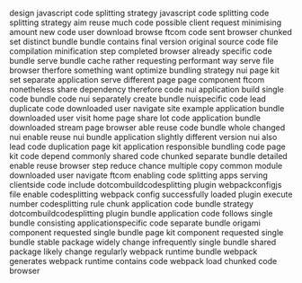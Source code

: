 design javascript code splitting strategy javascript code splitting code splitting strategy aim reuse much code possible client request minimising amount new code user download browse ftcom code sent browser chunked set distinct bundle bundle contains final version original source code file compilation minification step completed browser already specific code bundle serve bundle cache rather requesting performant way serve file browser therfore something want optimize bundling strategy nui page kit set separate application serve different page page component ftcom nonetheless share dependency therefore code nui application build single code bundle code nui separately create bundle nuispecific code lead duplicate code downloaded user navigate site example application bundle downloaded user visit home page share lot code application bundle downloaded stream page browser able reuse code bundle whole changed nui enable reuse nui bundle application slightly different version nui also lead code duplication page kit application responsible bundling code page kit code depend commonly shared code chunked separate bundle detailed enable reuse browser step reduce chance multiple copy common module downloaded user navigate ftcom enabling code splitting apps serving clientside code include dotcombuildcodesplitting plugin webpackconfigjs file enable codesplitting webpack config successfully loaded plugin execute number codesplitting rule chunk application code bundle strategy dotcombuildcodesplitting plugin bundle application code follows single bundle consisting applicationspecific code separate bundle origami component requested single bundle page kit component requested single bundle stable package widely change infrequently single bundle shared package likely change regularly webpack runtime bundle webpack generates webpack runtime contains code webpack load chunked code browser